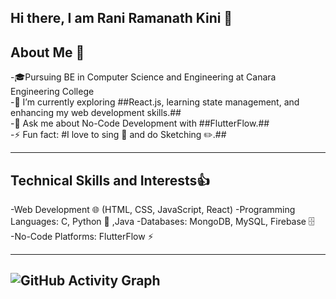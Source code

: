 ## Hi there, I am Rani Ramanath Kini 👋

## About Me 🚀
-🎓Pursuing BE in Computer Science and Engineering at Canara Engineering College  
-🌱 I’m currently exploring ##React.js, learning state management, and enhancing my web development skills.##  
-💬 Ask me about No-Code Development with ##FlutterFlow.##  
-⚡ Fun fact: #I love to sing 🎤 and do Sketching ✏️.##  

---

## Technical Skills and Interests👍  
-Web Development 🌐 (HTML, CSS, JavaScript, React)
-Programming Languages: C, Python 🐍 ,Java 
-Databases: MongoDB, MySQL, Firebase 🗄️  
-No-Code Platforms: FlutterFlow ⚡

---

![GitHub Activity Graph](https://github-readme-activity-graph.vercel.app/graph?username=ranirkini2004&theme=github) 
---



